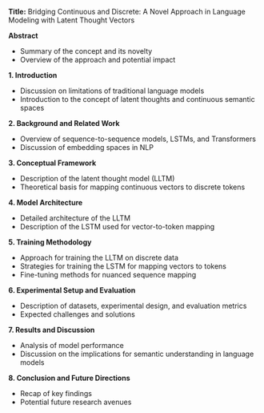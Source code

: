 **Title:** Bridging Continuous and Discrete: A Novel Approach in Language Modeling with Latent Thought Vectors

**Abstract**
- Summary of the concept and its novelty
- Overview of the approach and potential impact

**1. Introduction**
- Discussion on limitations of traditional language models
- Introduction to the concept of latent thoughts and continuous semantic spaces

**2. Background and Related Work**
- Overview of sequence-to-sequence models, LSTMs, and Transformers
- Discussion of embedding spaces in NLP

**3. Conceptual Framework**
- Description of the latent thought model (LLTM)
- Theoretical basis for mapping continuous vectors to discrete tokens

**4. Model Architecture**
- Detailed architecture of the LLTM
- Description of the LSTM used for vector-to-token mapping

**5. Training Methodology**
- Approach for training the LLTM on discrete data
- Strategies for training the LSTM for mapping vectors to tokens
- Fine-tuning methods for nuanced sequence mapping

**6. Experimental Setup and Evaluation**
- Description of datasets, experimental design, and evaluation metrics
- Expected challenges and solutions

**7. Results and Discussion**
- Analysis of model performance
- Discussion on the implications for semantic understanding in language models

**8. Conclusion and Future Directions**
- Recap of key findings
- Potential future research avenues
